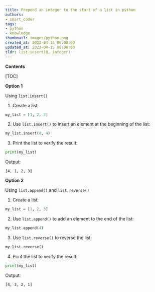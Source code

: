 ```yaml
---
title: Prepend an integer to the start of a list in python
authors:
- smart_coder
tags:
- python
- knowledge
thumbnail: images/python.png
created_at: 2023-04-15 00:00:00
updated_at: 2023-04-15 00:00:00
tldr: list.insert(0, integer)
---
```


**Contents**

[TOC]

**Option 1**

Using `list.insert()`

1. Create a list:

```python
my_list = [1, 2, 3]
```

2. Use `list.insert()` to insert an element at the beginning of the list:

```python
my_list.insert(0, 4)
```

3. Print the list to verify the result:

```python
print(my_list)
```

Output:

```
[4, 1, 2, 3]
```

**Option 2**

Using `list.append()` and `list.reverse()`

1. Create a list:

```python
my_list = [1, 2, 3]
```

2. Use `list.append()` to add an element to the end of the list:

```python
my_list.append(4)
```

3. Use `list.reverse()` to reverse the list:

```python
my_list.reverse()
```

4. Print the list to verify the result:

```python
print(my_list)
```

Output:

```
[4, 3, 2, 1]
```
